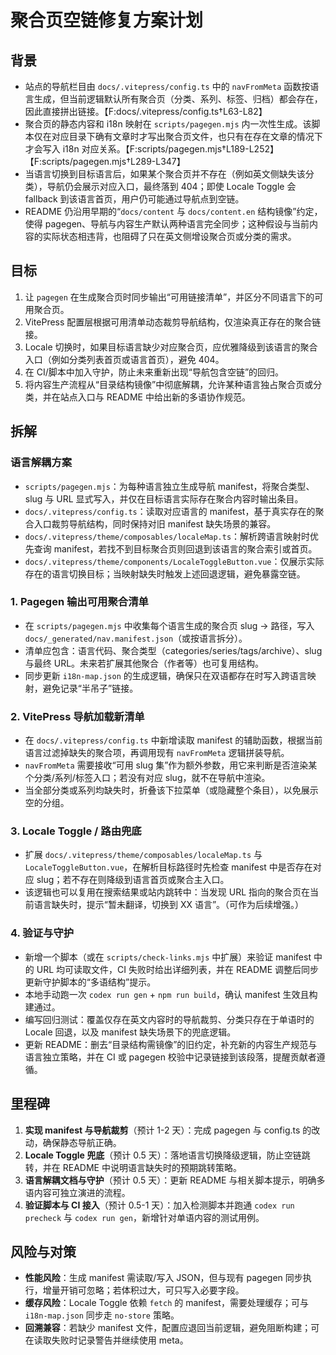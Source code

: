 # 聚合页空链修复方案计划

## 背景
- 站点的导航栏目由 `docs/.vitepress/config.ts` 中的 `navFromMeta` 函数按语言生成，但当前逻辑默认所有聚合页（分类、系列、标签、归档）都会存在，因此直接拼出链接。【F:docs/.vitepress/config.ts†L63-L82】
- 聚合页的静态内容和 i18n 映射在 `scripts/pagegen.mjs` 内一次性生成。该脚本仅在对应目录下确有文章时才写出聚合页文件，也只有在存在文章的情况下才会写入 i18n 对应关系。【F:scripts/pagegen.mjs†L189-L252】【F:scripts/pagegen.mjs†L289-L347】
- 当语言切换到目标语言后，如果某个聚合页并不存在（例如英文侧缺失该分类），导航仍会展示对应入口，最终落到 404；即使 Locale Toggle 会 fallback 到该语言首页，用户仍可能通过导航点到空链。
- README 仍沿用早期的“`docs/content` 与 `docs/content.en` 结构镜像”约定，使得 pagegen、导航与内容生产默认两种语言完全同步；这种假设与当前内容的实际状态相违背，也阻碍了只在英文侧增设聚合页或分类的需求。

## 目标
1. 让 `pagegen` 在生成聚合页时同步输出“可用链接清单”，并区分不同语言下的可用聚合页。
2. VitePress 配置层根据可用清单动态裁剪导航结构，仅渲染真正存在的聚合链接。
3. Locale 切换时，如果目标语言缺少对应聚合页，应优雅降级到该语言的聚合入口（例如分类列表首页或语言首页），避免 404。
4. 在 CI/脚本中加入守护，防止未来重新出现“导航包含空链”的回归。
5. 将内容生产流程从“目录结构镜像”中彻底解耦，允许某种语言独占聚合页或分类，并在站点入口与 README 中给出新的多语协作规范。

## 拆解
### 语言解耦方案
- `scripts/pagegen.mjs`：为每种语言独立生成导航 manifest，将聚合类型、slug 与 URL 显式写入，并仅在目标语言实际存在聚合内容时输出条目。
- `docs/.vitepress/config.ts`：读取对应语言的 manifest，基于真实存在的聚合入口裁剪导航结构，同时保持对旧 manifest 缺失场景的兼容。
- `docs/.vitepress/theme/composables/localeMap.ts`：解析跨语言映射时优先查询 manifest，若找不到目标聚合页则回退到该语言的聚合索引或首页。
- `docs/.vitepress/theme/components/LocaleToggleButton.vue`：仅展示实际存在的语言切换目标；当映射缺失时触发上述回退逻辑，避免暴露空链。

### 1. Pagegen 输出可用聚合清单
- 在 `scripts/pagegen.mjs` 中收集每个语言生成的聚合页 slug → 路径，写入 `docs/_generated/nav.manifest.json`（或按语言拆分）。
- 清单应包含：语言代码、聚合类型（categories/series/tags/archive）、slug 与最终 URL。未来若扩展其他聚合（作者等）也可复用结构。
- 同步更新 `i18n-map.json` 的生成逻辑，确保只在双语都存在时写入跨语言映射，避免记录“半吊子”链接。

### 2. VitePress 导航加载新清单
- 在 `docs/.vitepress/config.ts` 中新增读取 manifest 的辅助函数，根据当前语言过滤掉缺失的聚合项，再调用现有 `navFromMeta` 逻辑拼装导航。
- `navFromMeta` 需要接收“可用 slug 集”作为额外参数，用它来判断是否渲染某个分类/系列/标签入口；若没有对应 slug，就不在导航中渲染。
- 当全部分类或系列均缺失时，折叠该下拉菜单（或隐藏整个条目），以免展示空的分组。

### 3. Locale Toggle / 路由兜底
- 扩展 `docs/.vitepress/theme/composables/localeMap.ts` 与 `LocaleToggleButton.vue`，在解析目标路径时先检查 manifest 中是否存在对应 slug；若不存在则降级到语言首页或聚合主入口。
- 该逻辑也可以复用在搜索结果或站内跳转中：当发现 URL 指向的聚合页在当前语言缺失时，提示“暂未翻译，切换到 XX 语言”。（可作为后续增强。）

### 4. 验证与守护
- 新增一个脚本（或在 `scripts/check-links.mjs` 中扩展）来验证 manifest 中的 URL 均可读取文件，CI 失败时给出详细列表，并在 README 调整后同步更新守护脚本的“多语结构”提示。
- 本地手动跑一次 `codex run gen` + `npm run build`，确认 manifest 生效且构建通过。
- 编写回归测试：覆盖仅存在英文内容时的导航裁剪、分类只存在于单语时的 Locale 回退，以及 manifest 缺失场景下的兜底逻辑。
- 更新 README：删去“目录结构需镜像”的旧约定，补充新的内容生产规范与语言独立策略，并在 CI 或 pagegen 校验中记录链接到该段落，提醒贡献者遵循。

## 里程碑
1. **实现 manifest 与导航裁剪**（预计 1-2 天）：完成 pagegen 与 config.ts 的改动，确保静态导航正确。
2. **Locale Toggle 兜底**（预计 0.5 天）：落地语言切换降级逻辑，防止空链跳转，并在 README 中说明语言缺失时的预期跳转策略。
3. **语言解耦文档与守护**（预计 0.5 天）：更新 README 与相关脚本提示，明确多语内容可独立演进的流程。
4. **验证脚本与 CI 接入**（预计 0.5-1 天）：加入检测脚本并跑通 `codex run precheck` 与 `codex run gen`，新增针对单语内容的测试用例。

## 风险与对策
- **性能风险**：生成 manifest 需读取/写入 JSON，但与现有 pagegen 同步执行，增量开销可忽略；若体积过大，可只写入必要字段。
- **缓存风险**：Locale Toggle 依赖 `fetch` 的 manifest，需要处理缓存；可与 `i18n-map.json` 同步走 `no-store` 策略。
- **回溯兼容**：若缺少 manifest 文件，配置应退回当前逻辑，避免阻断构建；可在读取失败时记录警告并继续使用 meta。
